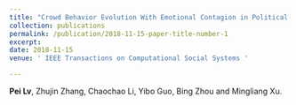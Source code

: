 ```yaml
---
title: "Crowd Behavior Evolution With Emotional Contagion in Political Rallies"
collection: publications
permalink: /publication/2018-11-15-paper-title-number-1
excerpt:
date: 2018-11-15
venue: ' IEEE Transactions on Computational Social Systems '

---
```


**Pei Lv**, Zhujin Zhang, Chaochao Li, Yibo Guo, Bing Zhou and Mingliang Xu.